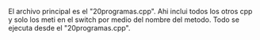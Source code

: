 El archivo principal es el "20programas.cpp". Ahi inclui todos los otros cpp y solo los meti en el switch por medio del nombre del metodo.
Todo se ejecuta desde el "20programas.cpp".
